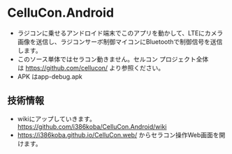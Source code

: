 # CelluCon.Android
* ラジコンに乗せるアンドロイド端末でこのアプリを動かして、LTEにカメラ画像を送信し、ラジコンサーボ制御マイコンにBluetoothで制御信号を送信します。
* このソース単体ではセラコン動きません。セルコン プロジェクト全体は https://github.com/cellucon/ より参照ください。
* APK はapp-debug.apk

## 技術情報
* wikiにアップしていきます。　https://github.com/i386koba/CelluCon.Android/wiki
* https://i386koba.github.io/CelluCon.web/ からセラコン操作Web画面を開けます。
